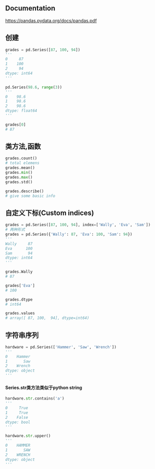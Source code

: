 ## Documentation

https://pandas.pydata.org/docs/pandas.pdf

## 创建

```py
grades = pd.Series([87, 100, 94])
'''
0     87
1    100
2     94
dtype: int64
'''

pd.Series(98.6, range(3))
'''
0    98.6
1    98.6
2    98.6
dtype: float64
'''

grades[0]
# 87
```

## 类方法,函数

```py
grades.count()
# total elemens
grades.mean()
grades.min()
grades.max()
grades.std()

grades.describe()
# give some basic info
```

## 自定义下标(Custom indices)

```py
grades = pd.Series([87, 100, 94], index=['Wally', 'Eva', 'Sam'])
# 两种形式
grades = pd.Series({'Wally': 87, 'Eva': 100, 'Sam': 94})
'''
Wally     87
Eva      100
Sam       94
dtype: int64
'''

grades.Wally
# 87

grades['Eva']
# 100

grades.dtype
# int64

grades.values
# array([ 87, 100,  94], dtype=int64)
```

## 字符串序列

```py
hardware = pd.Series(['Hammer', 'Saw', 'Wrench'])
'''
0    Hammer
1       Saw
2    Wrench
dtype: object
'''
```

#### Series.str类方法类似于python string 

```py
hardware.str.contains('a')
'''
0     True
1     True
2    False
dtype: bool
'''

hardware.str.upper()
'''
0    HAMMER
1       SAW
2    WRENCH
dtype: object
'''
```

























